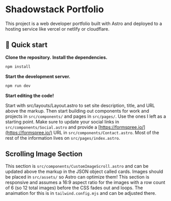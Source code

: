 # Shadowstack Portfolio

This project is a web developer portfolio built with Astro and deployed to a hosting service like vercel or netlify or cloudflare.

## 🚀 Quick start

**Clone the repository.**
**Install the dependencies.**

```bash
npm install
```

**Start the development server.**

```bash
npm run dev
```

**Start editing the code!**

Start with src/layouts/Layout.astro to set site description, title, and URL above the markup. Then start building out components for work and projects in `src/components/` and pages in `src/pages/`. Use the ones I left as a starting point. Make sure to update your social links in `src/components/Social.astro` and provide a [https://formspree.io/](https://formspree.io/) URL in `src/components/Contact.astro`. Most of the rest of the information lives on `src/pages/index.astro`.

## Scrolling Image Section

This section is `src/components/CustomImageScroll.astro` and can be updated above the markup in the JSON object called cards. Images should be placed in `src/assets/` so Astro can optimize them! This section is responsive and assumes a 16:9 aspect ratio for the images with a row count of 6 (so 12 total images) before the CSS fades out and loops. The anaimation for this is in `tailwind.config.mjs` and can be adjusted there.

